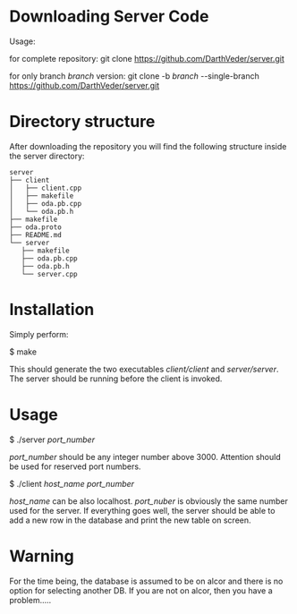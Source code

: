 Downloading Server Code
=======================

Usage:

for complete repository:
git clone  https://github.com/DarthVeder/server.git

for only branch *branch* version:
git clone -b *branch* --single-branch https://github.com/DarthVeder/server.git

Directory structure
===================

After downloading the repository you will find the following structure inside the server directory:
```
server
├── client
│   ├── client.cpp
│   ├── makefile
│   ├── oda.pb.cpp
│   └── oda.pb.h
├── makefile
├── oda.proto
├── README.md
└── server
   ├── makefile
   ├── oda.pb.cpp
   ├── oda.pb.h
   └── server.cpp
```

Installation
============

Simply perform:

$ make

This should generate the two executables *client/client* and *server/server*. The server should be running
before the client is invoked. 

Usage
=====

$ ./server *port_number*

*port_number* should be any integer number above 3000. Attention should be used for reserved
port numbers.

$ ./client *host_name* *port_number*

*host_name* can be also localhost. *port_nuber* is obviously the same number used for the server.
If everything goes well, the server should be able to add a new row in the database and print the
new table on screen.

Warning
=======

For the time being, the database is assumed to be on alcor and there is no option for selecting another DB. If you are not on alcor, then you have a problem.....
